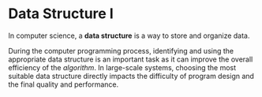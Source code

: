 # Data Structure I

In computer science, a **data structure** is a way to store and organize data.

During the computer programming process, identifying and using the appropriate data structure is an important task as it can improve the overall efficiency of the *algorithm*. In large-scale systems, choosing the most suitable data structure directly impacts the difficulty of program design and the final quality and performance.

